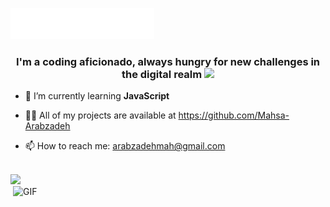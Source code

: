 <img src="images/svg/header_en.svg"></img>
<h3 align="center">I'm a coding aficionado, always hungry for new challenges in the digital realm
<img  src="https://user-images.githubusercontent.com/74038190/238201078-6f564d9a-467a-4bba-ad3a-8527c8ab79ae.gif">
</h3>


- 🌱 I’m currently learning **JavaScript**

- 👨‍💻 All of my projects are available at https://github.com/Mahsa-Arabzadeh

- 📫 How to reach me: arabzadehmah@gmail.com <br><br>

[![](https://visitcount.itsvg.in/api?id=Mahsa-Arabzadeh&icon=5&color=6)](https://visitcount.itsvg.in)
<img align="right" alt="GIF" src="https://tenor.com/bXSez.gif" width="500" height="320" />
